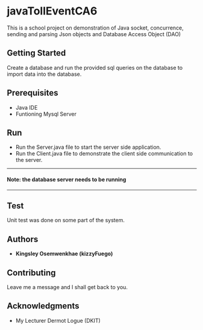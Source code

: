 # javaTollEventCA6

This is a school project on demonstration of Java socket, concurrence, sending and parsing Json objects and Database Access Object (DAO)


## Getting Started

Create a database and run the provided sql queries on the database to import data into the database.


## Prerequisites

- Java IDE
- Funtioning Mysql Server


## Run 

- Run the Server.java file to start the server side application.
- Run the Client.java file to demonstrate the client side communication to the server.

---------------------------------------------------
#### Note: the database server needs to be running
---------------------------------------------------


## Test

Unit test was done on some part of the system.


## Authors

* **Kingsley Osemwenkhae (kizzyFuego)** 


## Contributing

Leave me a message and I shall get back to you.


## Acknowledgments

* My Lecturer Dermot Logue (DKIT)

